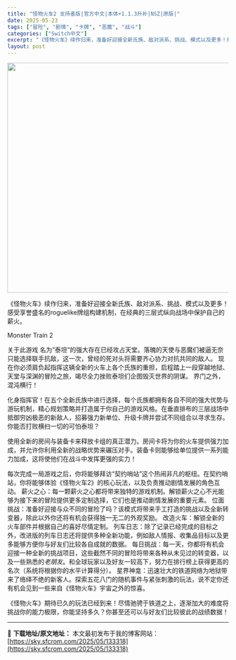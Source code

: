 ```yaml
---
title: "怪物火车2 支持者版|官方中文|本体+1.1.3升补|NSZ|原版|"
date: 2025-05-23
tags: ["冒险", "剧情", "卡牌", "恶魔", "战斗"]
categories: ["Switch中文"]
excerpt: "《怪物火车》续作归来，准备好迎接全新氏族、敌对派系、挑战、模式以及更多！感受享誉盛名的roguelike牌组构建机制，在经典的三层式纵向战场中保护自己的薪火。 Monster Train 2 关于此游戏 名为”泰坦“的强大存在已经攻占天堂。落魄的天使与恶魔们被逼无奈只能选择联手抗敌，这一次，曾经的死&hellip;"
layout: post
---
```


<img class="aligncenter size-full wp-image-133038" src="https://sky.sfcrom.com/wp-content/uploads/2025/05/2025052203265438.webp" alt="" width="930" height="523" />

《怪物火车》续作归来，准备好迎接全新氏族、敌对派系、挑战、模式以及更多！感受享誉盛名的roguelike牌组构建机制，在经典的三层式纵向战场中保护自己的薪火。

Monster Train 2

关于此游戏
名为”泰坦“的强大存在已经攻占天堂。落魄的天使与恶魔们被逼无奈只能选择联手抗敌，这一次，曾经的死对头将需要齐心协力对抗共同的敌人。
现在你必须肩负起指挥这辆全新的火车上各个氏族的重担，启程踏上一段穿越地狱、天堂与深渊的冒险之旅，竭尽全力挫败泰坦们企图毁灭世界的阴谋。
界门之外，混沌横行！

化身指挥官！在五个全新氏族中进行选择，每个氏族都拥有各自不同的强大优势与游玩机制，精心规划策略并打造属于你自己的游戏风格。在垂直排布的三层战场中抵御穷凶极恶的新敌人，招募强力新单位、升级卡牌并尝试不同组合以寻求生存。你能否打败横扫一切的可怕泰坦？

使用全新的房间与装备卡来释放卡组的真正潜力。房间卡将为你的火车提供强力加成，并允许你利用全新的战略优势来碾压对手。装备卡则能够给单位提供一系列能力加成，这将使他们在战斗中发挥更强的实力！

每次完成一局游戏之后，你将能够拜访“契约哨站”这个热闹非凡的枢纽。在契约哨站，你将能够体验《怪物火车2》的核心玩法，以及负责推动剧情发展的角色互动。
薪火之心：每一颗薪火之心都将带来独特的游戏机制。解锁薪火之心不光能够为接下来的冒险提供更多定制选择，它们也是推动剧情发展的重要元素。
位面挑战：准备好迎接与众不同的冒险了吗？该模式将带来手工打造的挑战以及全新转变器，除此以外你还将有机会获得独一无二的外观奖励。
改造火车：解锁全新的火车部件并根据自己的喜好尽情定制。
列车日志：除了记录已经完成的目标之外，改进版的列车日志还将提供多种全新功能，例如敌人情报、收集品目标以及更多能够方便你与好友们比较各自成就的数据。
每日挑战：每一天，你都将有机会迎接一种全新的挑战项目，这些截然不同的冒险将带来各种从未见过的转变器，以及一些熟悉的*老朋友*。和全球玩家以及好友一较高下，努力在排行榜上获得更高的名次（系统将根据你的水平计算得分）。
星界神龛：迅速壮大的铁道网络为地狱带来了络绎不绝的新客人。探索五花八门的随机事件与紧张刺激的玩法，说不定你还有机会见到一些来自《怪物火车》宇宙之外的惊喜。

《怪物火车》期待已久的玩法已经到来！尽情驰骋于铁道之上，逐渐加大的难度将挑战你的能力极限，你能坚持多久？你甚至还可以与好友们比较彼此的战绩数据！

---
📖 **下载地址/原文地址：** 本文最初发布于我的博客网站：[https://sky.sfcrom.com/2025/05/133318](https://sky.sfcrom.com/2025/05/133318)
